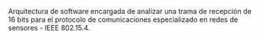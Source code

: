 Arquitectura de software encargada de analizar una trama de recepción de 16 bits para el protocolo de comunicaciones especializado en redes de sensores - IEEE 802.15.4. 
